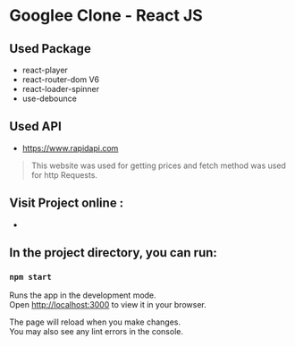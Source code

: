 # Googlee Clone - React JS


## Used Package
- react-player
- react-router-dom V6
- react-loader-spinner
- use-debounce

## Used API
- https://www.rapidapi.com
> This website was used for getting prices and fetch method was used for http Requests.

## Visit Project online :
- 

## In the project directory, you can run:

### `npm start`

Runs the app in the development mode.\
Open [http://localhost:3000](http://localhost:3000) to view it in your browser.

The page will reload when you make changes.\
You may also see any lint errors in the console.

